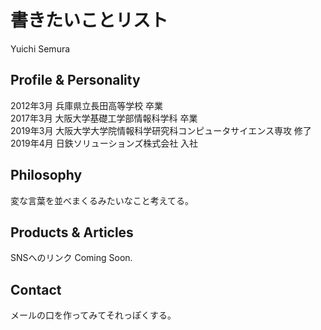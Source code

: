 # 書きたいことリスト

Yuichi Semura

## Profile & Personality

2012年3月 兵庫県立長田高等学校 卒業  
2017年3月 大阪大学基礎工学部情報科学科 卒業  
2019年3月 大阪大学大学院情報科学研究科コンピュータサイエンス専攻 修了  
2019年4月 日鉄ソリューションズ株式会社 入社  

## Philosophy

変な言葉を並べまくるみたいなこと考えてる。

## Products & Articles

SNSへのリンク
Coming Soon.

## Contact

メールの口を作ってみてそれっぽくする。
